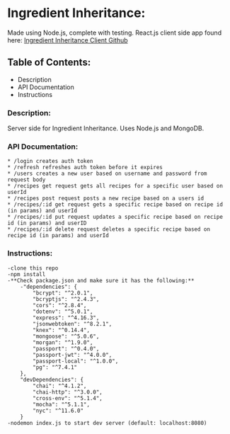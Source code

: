# Ingredient Inheritance:
Made using Node.js, complete with testing.
React.js client side app found here: [Ingredient Inheritance Client Github](https://github.com/thinkful-ei19/megan-ing-inheritance-client)

## Table of Contents:
* Description
* API Documentation
* Instructions

### Description:
Server side for Ingredient Inheritance.  Uses Node.js and MongoDB.

### API Documentation:

    * /login creates auth token
    * /refresh refreshes auth token before it expires
    * /users creates a new user based on username and password from request body
    * /recipes get request gets all recipes for a specific user based on userId
    * /recipes post request posts a new recipe based on a users id
    * /recipes/:id get request gets a specific recipe based on recipe id (in params) and userId
    * /recipes/:id put request updates a specific recipe based on recipe id (in params) and userID
    * /recipes/:id delete request deletes a specific recipe based on recipe id (in params) and userId

### Instructions:
    -clone this repo
    -npm install
    -**Check package.json and make sure it has the following:**
        -"dependencies": {
            "bcrypt": "^2.0.1",
            "bcryptjs": "^2.4.3",
            "cors": "^2.8.4",
            "dotenv": "^5.0.1",
            "express": "^4.16.3",
            "jsonwebtoken": "^8.2.1",
            "knex": "^0.14.4",
            "mongoose": "^5.0.6",
            "morgan": "^1.9.0",
            "passport": "^0.4.0",
            "passport-jwt": "^4.0.0",
            "passport-local": "^1.0.0",
            "pg": "^7.4.1"
        },
        "devDependencies": {
            "chai": "^4.1.2",
            "chai-http": "^3.0.0",
            "cross-env": "^5.1.4",
            "mocha": "^5.1.1",
            "nyc": "^11.6.0"
        }
    -nodemon index.js to start dev server (default: localhost:8080)